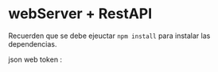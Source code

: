 # webServer  + RestAPI

Recuerden que se debe ejeuctar ```npm install``` para instalar las dependencias.


json web token :
